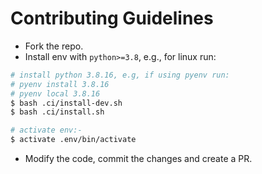 # Contributing Guidelines

- Fork the repo.
- Install env with `python>=3.8`, e.g., for linux run:

```bash
# install python 3.8.16, e.g, if using pyenv run:
# pyenv install 3.8.16
# pyenv local 3.8.16
$ bash .ci/install-dev.sh
$ bash .ci/install.sh

# activate env:-
$ activate .env/bin/activate
```

- Modify the code, commit the changes and create a PR.
